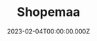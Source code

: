 ---
title: Shopemaa
website: https://shopemaa.com/
date: 2023-02-04T00:00:00.000Z
description: Build your customized online store using our headless API.
category: ["Commerce"]
draft: false
---